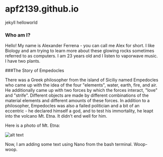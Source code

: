 # apf2139.github.io
jekyll helloworld


### Who am I?
Hello! My name is Alexander Ferrena - you can call me Alex for short. I like Biology and am trying to learn more about these glowing rocks sometimes referred to as computers. I am 23 years old and I listen to vaporwave music. I have two plants.


###The Story of Empedocles

There was a Greek philosopher from the island of Siciliy named Empedocles who came up with the idea of the four "elements", water, earth, fire, and air. He additionally came up with two forces by which the forces interact, "love" and "strife". Different objects are made by different combinations of the material elements and different amounts of these forces. In addition to a philosopher, Empedocles was also a failed politician and a bit of an eccentric - he declared himself a god, and to test his immortality, he leapt into the volcano Mt. Etna. It didn't end well for him. 

Here is a photo of Mt. Etna:

![alt text](https://upload.wikimedia.org/wikipedia/commons/thumb/1/1b/Etna_e_Rocca_Salvatesta%2C.JPG/800px-Etna_e_Rocca_Salvatesta%2C.JPG)


Now, I am adding some text using Nano from the bash terminal. Woop-woop.
